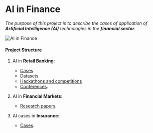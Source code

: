 
# AI in Finance

_The purpose of this project is to describe the cases of application of __Artificial Intelligence (AI)__ 
technologies in the __financial sector__._

![AI in Finance](https://static.0xcode.in/images/ai-in-finance.png)

#### Project Structure

1. AI in __Retail Banking__:
    - [Cases](retail-banking-cases.md)
    - [Datasets](datasets.md)
    - [Hackathons and competitions](hackathons.md)
    - [Conferences](conferences.md).
    
2. AI in __Financial Markets__:
    - [Research papers](financial-markets.md).
    
3. AI cases in __Insurance__:
    - [Cases](insurance-cases.md).
